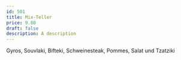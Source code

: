 ```yaml
---
id: 501
title: Mix-Teller
price: 9.80
draft: false
description: A description
---
```


Gyros, Souvlaki, Bifteki, Schweinesteak, Pommes, Salat und Tzatziki
